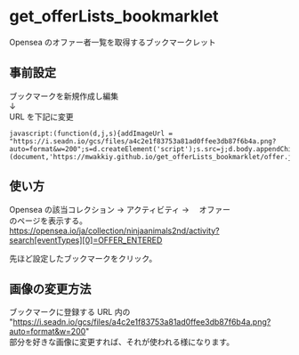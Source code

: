# get_offerLists_bookmarklet

Opensea のオファー者一覧を取得するブックマークレット

## 事前設定

ブックマークを新規作成し編集  
↓  
URL を下記に変更

```
javascript:(function(d,j,s){addImageUrl = "https://i.seadn.io/gcs/files/a4c2e1f83753a81ad0ffee3db87f6b4a.png?auto=format&w=200";s=d.createElement('script');s.src=j;d.body.appendChild(s);})(document,'https://mwakkiy.github.io/get_offerLists_bookmarklet/offer.js')
```

## 使い方

Opensea の該当コレクション → アクティビティ → 　オファー  
のページを表示する。  
https://opensea.io/ja/collection/ninjaanimals2nd/activity?search[eventTypes][0]=OFFER_ENTERED

先ほど設定したブックマークをクリック。

## 画像の変更方法

ブックマークに登録する URL 内の  
"https://i.seadn.io/gcs/files/a4c2e1f83753a81ad0ffee3db87f6b4a.png?auto=format&w=200"  
部分を好きな画像に変更すれば、それが使われる様になります。
